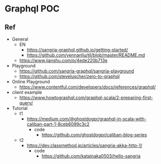 # Graphql POC

## Ref
- General
	- EN
		- https://sangria-graphql.github.io/getting-started/
		- https://github.com/yennanliu/til/blob/master/README.md
	- https://www.jianshu.com/p/4ede220b713e
- Playground
	- https://github.com/sangria-graphql/sangria-playground
	- https://github.com/steveluscher/zero-to-graphql
- Online Playground
	- https://www.contentful.com/developers/docs/references/graphql/
- client example
	- https://www.howtographql.com/graphql-scala/2-preparing-first-query/
- Tutorial
	- t1
		- https://medium.com/@ghostdogpr/graphql-in-scala-with-caliban-part-1-8ceb6099c3c2
			- code
				- https://github.com/ghostdogpr/caliban-blog-series
	- t2
		- https://dev.classmethod.jp/articles/sangria-akka-http-1/
			- code
				- https://github.com/katainaka0503/hello-sangria